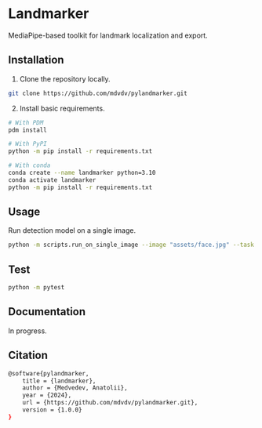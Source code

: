 # Landmarker

MediaPipe-based toolkit for landmark localization and export.

## Installation

1. Clone the repository locally.

```bash
git clone https://github.com/mdvdv/pylandmarker.git
```

2. Install basic requirements.

```bash
# With PDM
pdm install

# With PyPI
python -m pip install -r requirements.txt

# With conda
conda create --name landmarker python=3.10
conda activate landmarker
python -m pip install -r requirements.txt
```

## Usage

Run detection model on a single image.

```bash
python -m scripts.run_on_single_image --image "assets/face.jpg" --task "face" --config "configs/face_detector.yaml"
```

## Test

```bash
python -m pytest
```

## Documentation

In progress.

## Citation

```bash
@software{pylandmarker,
    title = {landmarker},
    author = {Medvedev, Anatolii},
    year = {2024},
    url = {https://github.com/mdvdv/pylandmarker.git},
    version = {1.0.0}
}
```
